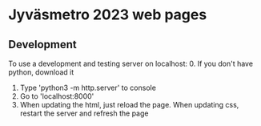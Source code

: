 # Jyväsmetro 2023 web pages

## Development
To use a development and testing server on localhost:
0. If you don't have python, download it
1. Type 'python3 -m http.server' to console
2. Go to 'localhost:8000'
3. When updating the html, just reload the page. When updating css, restart the server and refresh the page
